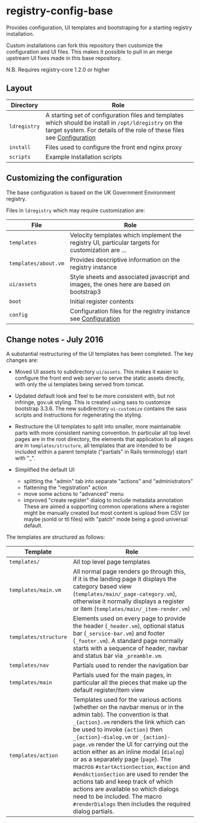 # registry-config-base

Provides configuration, UI templates and bootstraping for a starting registry installation.

Custom installations can fork this repository then customize the configuration and UI files. This makes it possible to pull in an merge upstream UI fixes made in this base repository.

N.B. Requires registry-core 1.2.0 or higher

## Layout

Directory | Role
---|---
`ldregistry` | A starting set of configuration files and templates which should be install in `/opt/ldregistry` on the target system. For details of the role of these files see [Configuration](https://github.com/UKGovLD/registry-core/wiki/Configuration)
`install` | Files used to configure the front end nginx proxy
`scripts` | Example installation scripts

## Customizing the configuration

The base configuration is based on the UK Government Environment registry. 

Files in `ldregistry` which may require customization are:

File | Role
---|---
`templates` | Velocity templates which implement the registry UI, particular targets for customization are ...
`templates/about.vm` | Provides descriptive information on the registry instance
`ui/assets` | Style sheets and associated javascript and images, the ones here are based on bootstrap3
`boot` | Initial register contents
`config` | Configuration files for the registry instance see [Configuration](https://github.com/UKGovLD/registry-core/wiki/Configuration)

## Change notes - July 2016

A substantial restructuring of the UI templates has been completed. The key changes are:

   * Moved UI assets to subdirectory `ui/assets`. This makes it easier to configure the front end web server to serve the static assets directly, with only the ui templates being served from tomcat.

   * Updated default look and feel to be more consistent with, but not infringe, gov.uk styling. This is created using sass to customize bootstrap 3.3.6. The new subdirectory `ui-customize` contains the sass scripts and instructions for regenerating the styling.

   * Restructure the UI templates to split into smaller, more maintainable parts with more consistent naming convention. In particular all top level pages are in the root directory, the elements that application to all pages are in `templates/structure`, all templates that are intended to be included within a parent template ("partials" in Rails terminology) start with "_".

   * Simplified the default UI:
      * splitting the "admin" tab into separate "actions" and "administrators"
      * flattening the "registration" action
      * move some actions to "advanced" menu
      * improved "create register" dialog to include metadata annotation
    These are aimed a supporting common operations where a register might be manually created but most content is upload from CSV (or maybe jsonld or ttl files) with "patch" mode being a good universal default. 

The templates are structured as follows:

Template | Role
---|---
`templates/` | All top level page templates
`templates/main.vm` | All normal page renders go through this, if it is the landing page it displays the category based view (`templates/main/_page-category.vm`), otherwise it normally displays a register or item (`templates/main/_item-render.vm`)
`templates/structure` | Elements used on every page to provide the header (`_header.vm`), optional status bar (`_service-bar.vm`) and footer (`_footer.vm`). A standard page normally starts with a sequence of header, navbar and status bar via `_preamble.vm`.
`templates/nav` | Partials used to render the navigation bar
`templates/main` | Partials used for the main pages, in particular all the pieces that make up the default register/item view
`templates/action` | Templates used for the various actions (whether on the navbar menus or in the admin tab). The convention is that `_{action}.vm` renders the link which can be used to invoke `{action}` then `_{action}-dialog.vm` or `_{action}-page.vm` render the UI for carrying out the action either as an inline modal (`dialog`) or as a separately page (`page`). The macros `#startActionSection`, `#action` and `#endActionSection` are used to render the actions tab and keep track of which actions are available so which dialogs need to be included. The macro `#renderDialogs` then includes the required dialog partials.

